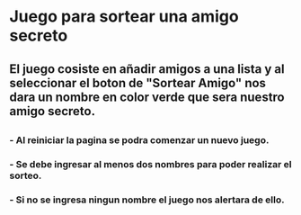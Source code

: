 <h1> Juego para sortear una amigo secreto 
<h2> El juego cosiste en añadir amigos a una lista y al seleccionar el boton de "Sortear Amigo" nos dara un nombre en color verde que sera nuestro amigo secreto.
 <body> 
<h2>
 <h3> - Al reiniciar la pagina se podra comenzar un nuevo juego.
 <h3> - Se debe ingresar al menos dos nombres para poder realizar el sorteo.
   <h3> - Si no se ingresa ningun nombre el juego nos alertara de ello. </h3>
</body>
 
 
